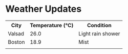 # Weather Updates

<!-- WEATHER-UPDATE-START -->
<table><tr><th>City</th><th>Temperature (°C)</th><th>Condition</th></tr><tr><td>Valsad</td><td>26.0</td><td>Light rain shower</td></tr><tr><td>Boston</td><td>18.9</td><td>Mist</td></tr><tr><td></td><td></td><td></td></tr></table>
<!-- WEATHER-UPDATE-END -->
